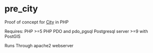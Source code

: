 # pre_city
Proof of concept for [City](https://github.com/Openpoint/City) in PHP

Requires: 
PHP >=5
PHP PDO and pdo_pgsql 
Postgresql server >=9 with PostGIS

Runs Through apache2 webserver
